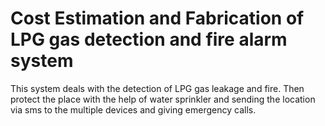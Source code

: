 # Cost Estimation and Fabrication of LPG gas detection and fire alarm system
This system deals with the detection of LPG gas leakage and fire. Then protect the place with the help of water sprinkler and sending the location via sms to the multiple devices and giving emergency calls.

